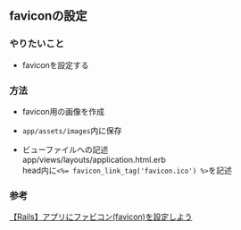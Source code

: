 ## faviconの設定
### やりたいこと
- faviconを設定する

### 方法
- favicon用の画像を作成  
- `app/assets/images`内に保存  

- ビューファイルへの記述  
app/views/layouts/application.html.erb  
head内に`<%= favicon_link_tag('favicon.ico') %>`を記述  

### 参考
[【Rails】アプリにファビコン(favicon)を設定しよう](https://qiita.com/mihooo24/items/380cc2b9c6980bfd0bfa)
